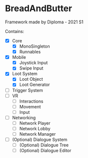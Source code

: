 # BreadAndButter
Framework made by Diploma - 2021 S1

Contains:
- [X] Core
  - [X] MonoSingleton
  - [X] Runnables
- [X] Mobile
  - [X] Joystick Input
  - [X] Swipe Input
- [X] Loot System
  - [X] Loot Object
  - [X] Loot Generator
- [ ] Trigger System
- [ ] VR
  - [ ] Interactions
  - [ ] Movement
  - [ ] Input 
- [ ] Networking
  - [ ] Network Player
  - [ ] Network Lobby
  - [ ] Network Manager
- [ ] \(Optional) Dialogue System
  - [ ] \(Optional) Dialogue Tree
  - [ ] \(Optional) Dialogue Editor

